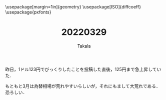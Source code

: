 ﻿---
title: 20220329
yesterday: 20220328
tomorrow: 20220330
days: 823
author: Takala
header-includes:
  - \usepackage[margin=1in]{geometry}
  - \usepackage[ISO]{diffcoeff}
  - \usepackage{pxfonts}
---



昨日，1ドル123円でびっくりしたことを投稿した直後，125円まで急上昇していた．


もともと3月は為替相場が荒れやすいらしいが，それにもまして大荒れである．恐ろしい．

